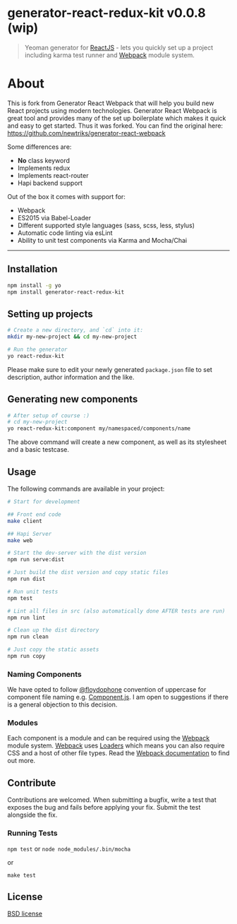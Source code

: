 # generator-react-redux-kit v0.0.8 (wip)

> Yeoman generator for [ReactJS](http://facebook.github.io/react/) - lets you quickly set up a project including karma test runner and [Webpack](http://webpack.github.io/) module system.

# About
This is fork from Generator React Webpack that will help you build new React projects using modern technologies. Generator React Webpack is great tool and provides many of the set up boilerplate which makes it quick and easy to get started. Thus it was forked.
You can find the original here: https://github.com/newtriks/generator-react-webpack

Some differences are:
- **No** class keyword
- Implements redux
- Implements react-router
- Hapi backend support

Out of the box it comes with support for:
- Webpack
- ES2015 via Babel-Loader
- Different supported style languages (sass, scss, less, stylus)
- Automatic code linting via esLint
- Ability to unit test components via Karma and Mocha/Chai

---

## Installation
```bash
npm install -g yo
npm install generator-react-redux-kit
```

## Setting up projects
```bash
# Create a new directory, and `cd` into it:
mkdir my-new-project && cd my-new-project

# Run the generator
yo react-redux-kit
```

Please make sure to edit your newly generated `package.json` file to set description, author information and the like.

## Generating new components
```bash
# After setup of course :)
# cd my-new-project
yo react-redux-kit:component my/namespaced/components/name
```

The above command will create a new component, as well as its stylesheet and a basic testcase.

## Usage
The following commands are available in your project:
```bash
# Start for development

## Front end code
make client

## Hapi Server
make web

# Start the dev-server with the dist version
npm run serve:dist

# Just build the dist version and copy static files
npm run dist

# Run unit tests
npm test

# Lint all files in src (also automatically done AFTER tests are run)
npm run lint

# Clean up the dist directory
npm run clean

# Just copy the static assets
npm run copy
```

### Naming Components
We have opted to follow [@floydophone](https://twitter.com/floydophone) convention of uppercase for component file naming e.g. [Component.js](https://github.com/petehunt/ReactHack/tree/master/src/components). I am open to suggestions if there is a general objection to this decision.

### Modules
Each component is a module and can be required using the [Webpack](http://webpack.github.io/) module system. [Webpack](http://webpack.github.io/) uses [Loaders](http://webpack.github.io/docs/loaders.html) which means you can also require CSS and a host of other file types. Read the [Webpack documentation](http://webpack.github.io/docs/home.html) to find out more.

## Contribute

Contributions are welcomed. When submitting a bugfix, write a test that exposes the bug and fails before applying your fix. Submit the test alongside the fix.

### Running Tests
`npm test` or `node node_modules/.bin/mocha`

or

`make test`

## License

[BSD license](http://opensource.org/licenses/bsd-license.php)
